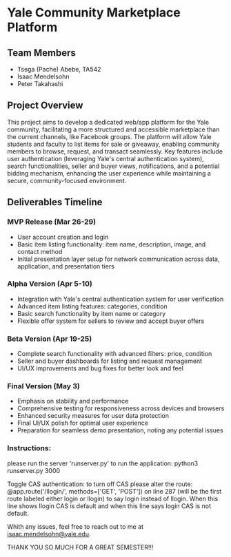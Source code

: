 # Yale Community Marketplace Platform

## Team Members
- Tsega (Pache) Abebe, TA542
- Isaac Mendelsohn
- Peter Takahashi

## Project Overview
This project aims to develop a dedicated web/app platform for the Yale community, facilitating a more structured and accessible marketplace than the current channels, like Facebook groups. The platform will allow Yale students and faculty to list items for sale or giveaway, enabling community members to browse, request, and transact seamlessly. Key features include user authentication (leveraging Yale's central authentication system), search functionalities, seller and buyer views, notifications, and a potential bidding mechanism, enhancing the user experience while maintaining a secure, community-focused environment.

## Deliverables Timeline

### MVP Release (Mar 26-29)
- User account creation and login
- Basic item listing functionality: item name, description, image, and contact method
- Initial presentation layer setup for network communication across data, application, and presentation tiers

### Alpha Version (Apr 5-10)
- Integration with Yale's central authentication system for user verification
- Advanced item listing features: categories, condition
- Basic search functionality by item name or category
- Flexible offer system for sellers to review and accept buyer offers

### Beta Version (Apr 19-25)
- Complete search functionality with advanced filters: price, condition
- Seller and buyer dashboards for listing and request management
- UI/UX improvements and bug fixes for better look and feel

### Final Version (May 3)
- Emphasis on stability and performance
- Comprehensive testing for responsiveness across devices and browsers
- Enhanced security measures for user data protection
- Final UI/UX polish for optimal user experience
- Preparation for seamless demo presentation, noting any potential issues


### Instructions:
please run the server 'runserver.py' to run the application: python3 runserver.py 3000

Toggle CAS authentication: to turn off CAS please alter the route: @app.route('/llogin/', methods=['GET', 'POST']) on line 287 (will be the first route labeled either login or llogin) to say login instead of llogin. When this line shows llogin CAS is default and when this line says login CAS is not default.

Whith any issues, feel free to reach out to me at isaac.mendelsohn@yale.edu.

THANK YOU SO MUCH FOR A GREAT SEMESTER!!!


